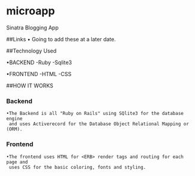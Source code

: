 # microapp
Sinatra Blogging App

##Links
  • Going to add these at a later date.

##Technology Used

  •BACKEND
    -Ruby
    -Sqlite3
    
  
  •FRONTEND
    -HTML
    -CSS
    
  ##HOW IT WORKS
  
### Backend
	•The Backend is all "Ruby on Rails" using SQlite3 for the database engine 
	 and uses Activerecord for the Database Object Relational Mapping or (ORM).
 
### Frontend 
	•The frontend uses HTML for <ERB> render tags and routing for each page and  
	 uses CSS for the basic coloring, fonts and styling. 








